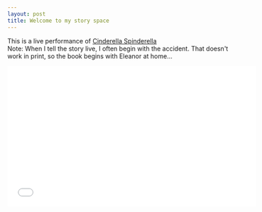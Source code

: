 ```yaml
---
layout: post
title: Welcome to my story space
---
```


This is a live performance of [Cinderella Spinderella](http://cinderellaspinderella.com)    
Note: When I tell the story live, I often begin with the accident. That doesn't work in print, so the book begins with Eleanor at home…
<iframe width="560" height="315" src="//www.youtube.com/embed/3OQ1WjDJKcU" frameborder="0" allowfullscreen></iframe>
